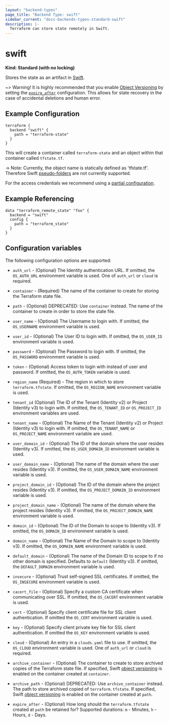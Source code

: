 ```yaml
---
layout: "backend-types"
page_title: "Backend Type: swift"
sidebar_current: "docs-backends-types-standard-swift"
description: |-
  Terraform can store state remotely in Swift.
---
```


# swift

**Kind: Standard (with no locking)**

Stores the state as an artifact in [Swift](http://docs.openstack.org/developer/swift/).

~> Warning! It is highly recommended that you enable [Object Versioning](https://docs.openstack.org/developer/swift/overview_object_versioning.html) by setting the [`expire_after`](https://www.terraform.io/docs/backends/types/swift.html#archive_path) configuration. This allows for state recovery in the case of accidental deletions and human error.

## Example Configuration

```hcl
terraform {
  backend "swift" {
    path = "terraform-state"
  }
}
```
This will create a container called `terraform-state` and an object within that container called `tfstate.tf`.

-> Note: Currently, the object name is statically defined as 'tfstate.tf'. Therefore Swift [pseudo-folders](https://docs.openstack.org/user-guide/cli-swift-pseudo-hierarchical-folders-directories.html) are not currently supported.

For the access credentials we recommend using a
[partial configuration](/docs/backends/config.html).

## Example Referencing

```hcl
data "terraform_remote_state" "foo" {
  backend = "swift"
  config {
    path = "terraform_state"
  }
}
```

## Configuration variables

The following configuration options are supported:

 * `auth_url` - (Optional) The Identity authentication URL. If omitted, the
   `OS_AUTH_URL` environment variable is used. One of `auth_url` or `cloud`
   is required.

 * `container` - (Required) The name of the container to create for storing
   the Terraform state file.

 * `path` - (Optional) DEPRECATED: Use `container` instead.
   The name of the container to create in order to store the state file.

 * `user_name` - (Optional) The Username to login with. If omitted, the
   `OS_USERNAME` environment variable is used.

 * `user_id` - (Optional) The User ID to login with. If omitted, the
   `OS_USER_ID` environment variable is used.

 * `password` - (Optional) The Password to login with. If omitted, the
   `OS_PASSWORD` environment variable is used.

 * `token` - (Optional) Access token to login with instead of user and password.
    If omitted, the `OS_AUTH_TOKEN` variable is used.

 * `region_name` (Required) - The region in which to store `terraform.tfstate`. If
   omitted, the `OS_REGION_NAME` environment variable is used.

 * `tenant_id` (Optional) The ID of the Tenant (Identity v2) or Project
   (Identity v3) to login with. If omitted, the `OS_TENANT_ID` or
   `OS_PROJECT_ID` environment variables are used.

 * `tenant_name` - (Optional) The Name of the Tenant (Identity v2) or Project
   (Identity v3) to login with. If omitted, the `OS_TENANT_NAME` or
   `OS_PROJECT_NAME` environment variable are used.

 * `user_domain_id` - (Optional) The ID of the domain where the user resides
   (Identity v3). If omitted, the `OS_USER_DOMAIN_ID` environment variable is
   used.

 * `user_domain_name` - (Optional) The name of the domain where the user resides
   (Identity v3). If omitted, the `OS_USER_DOMAIN_NAME` environment variable is
   used.

 * `project_domain_id` - (Optional) The ID of the domain where the project
   resides (Identity v3). If omitted, the `OS_PROJECT_DOMAIN_ID` environment
   variable is used.

 * `project_domain_name` - (Optional) The name of the domain where the project
   resides (Identity v3). If omitted, the `OS_PROJECT_DOMAIN_NAME` environment
   variable is used.

 * `domain_id` - (Optional) The ID of the Domain to scope to (Identity v3). If
   omitted, the `OS_DOMAIN_ID` environment variable is used.

 * `domain_name` - (Optional) The Name of the Domain to scope to (Identity v3).
   If omitted, the `OS_DOMAIN_NAME` environment variable is used.

 * `default_domain` - (Optional) The name of the Domain ID to scope to if no
   other domain is specified. Defaults to `default` (Identity v3).
   If omitted, the `DEFAULT_DOMAIN` environment variable is used.

 * `insecure` - (Optional) Trust self-signed SSL certificates. If omitted, the
   `OS_INSECURE` environment variable is used.

 * `cacert_file` - (Optional) Specify a custom CA certificate when communicating
   over SSL. If omitted, the `OS_CACERT` environment variable is used.

 * `cert` - (Optional) Specify client certificate file for SSL client authentication.
   If omitted the `OS_CERT` environment variable is used.

 * `key` - (Optional) Specify client private key file for SSL client authentication.
   If omitted the `OS_KEY` environment variable is used.

 * `cloud` - (Optional) An entry in a `clouds.yaml` file to use. If omitted, the
   `OS_CLOUD` environment variable is used. One of `auth_url` or `cloud` is
   required.

 * `archive_container` - (Optional) The container to create to store archived copies
   of the Terraform state file. If specified, Swift [object versioning](https://docs.openstack.org/developer/swift/overview_object_versioning.html) is enabled on the container created at `container`.

 * `archive_path` - (Optional) DEPRECATED: Use `archive_container` instead.
   The path to store archived copied of `terraform.tfstate`. If specified,
   Swift [object versioning](https://docs.openstack.org/developer/swift/overview_object_versioning.html) is enabled on the container created at `path`.

 * `expire_after` - (Optional) How long should the `terraform.tfstate` created at `path`
   be retained for? Supported durations: `m` - Minutes, `h` - Hours, `d` - Days.
